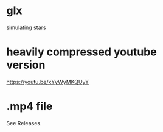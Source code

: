 # glx
simulating stars

# heavily compressed youtube version
https://youtu.be/xYyWyMKQUyY

# .mp4 file
See Releases.
